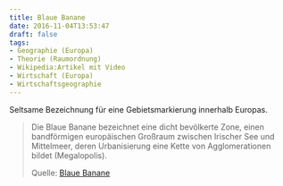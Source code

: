 ```yaml
---
title: Blaue Banane
date: 2016-11-04T13:53:47
draft: false
tags:
- Geographie (Europa)
- Theorie (Raumordnung)
- Wikipedia:Artikel mit Video
- Wirtschaft (Europa)
- Wirtschaftsgeographie
---
```


Seltsame Bezeichnung für eine Gebietsmarkierung innerhalb Europas.

> Die Blaue Banane bezeichnet eine dicht bevölkerte Zone, einen
> bandförmigen europäischen Großraum zwischen Irischer See und Mittelmeer,
> deren Urbanisierung eine Kette von Agglomerationen bildet (Megalopolis).
>
> Quelle: [Blaue Banane](https://de.wikipedia.org/wiki/Blaue_Banane)
